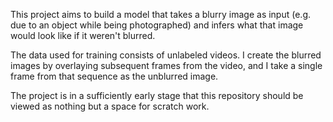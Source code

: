 This project aims to build a model that takes a blurry image as input (e.g. due to an object while being photographed) and infers what that image would look like if it weren't blurred.

The data used for training consists of unlabeled videos. I create the blurred images by overlaying subsequent frames from the video, and I take a single frame from that sequence as the unblurred image.

The project is in a sufficiently early stage that this repository should be viewed as nothing but a space for scratch work.
